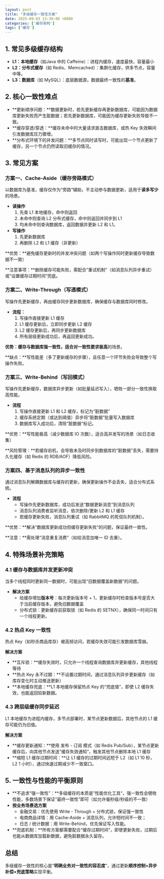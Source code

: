 ```yaml
---
layout: post
title: "多级缓存一致性方案"
date: 2025-09-03 13:39:00 +0800
categories: ['缓存架构']
tags: ['缓存']
---
```


## 1. 常见多级缓存结构

- **L1：本地缓存**（如Java 中的 Caffeine）：进程内缓存，速度最快，容量最小
- **L2：分布式缓存**（如 Redis、Memcached）：集群化缓存，供多节点，容量中等。
- **L3：数据库**（如 MySQL）：底层数据源，数据最终一致性的**基准**。

## 2. 核心一致性难点

- **更新顺序问题：**数据更新时，若先更新缓存再更新数据库，可能因为数据库更新失败而产生脏数据；若先更新数据库，可能因为缓存更新失败导致不一致。
- **缓存穿透/穿透：**缓存未命中时大量请求直击数据库，或热 Key 失效瞬间引发数据库压力骤增。
- **分布式环境下的并发问题：**多节点同时读写时，可能出现一个节点更新了缓存，另一个节点仍然读取旧缓存的情况。

## 3. 常见方案

### 方案一、Cache-Aside（缓存旁路模式）

以数据库为基准，缓存仅作为“旁路”辅助，不主动参与数据更新，适用于**读多写少**的场景。

- **读操作**
    1. 先查 L1 本地缓存，命中则返回
    2. 未命中则查询 L2 分布式缓存，命中则返回并同步到 L1
    3. 均未命中则查询数据库，返回数据并更新 L2 和 L1。
- **写操作**
    1. 先更新数据库
    2. 再删除 L2 和 L1 缓存（非更新）

**优势：**避免缓存更新时的并发冲突问题（如两个写操作同时更新缓存导致数据不一致）

**注意事项：**删除缓存可能失败，需配合”重试机制”（如消息队列异步重试）或“设置缓存过期时间“兜底。

### 方案二、Write-Through（写透模式）

写操作先更新缓存，再由缓存同步更新数据库，确保缓存与数据库同时修改。

- **流程：**
    1. 写操作直接更新 L1 缓存
    2. L1 缓存更新后，立即同步更新 L2 缓存
    3. L2 缓存更新后，再同步更新数据库
    4. 所有层级更新成功后，再返回更新成功。

**优势：**缓存与数据库强一致性，适合对**一致性要求极高**的场景。

**缺点：**写性能差（多了更新缓存的步骤），且任意一个环节失败会导致整个写操作失败。

### 方案三、Write-Behind（写回模式）

写操作先更新缓存，数据库异步更新（如批量延迟写入），牺牲一部分一致性换取高性能。

- **流程**
    1. 写操作直接更新 L1 和 L2 缓存，标记为“脏数据”
    2. 缓存系统定期（或达到阈值）异步将“脏数据”批量写入数据库
    3. 数据库写入成功后，清除”脏数据“标记。

**优势：**写性能极高（减少数据库 IO 次数），适合高并发写的场景（如日志收集）

**风险管理：**若缓存宕机，会导致未及时同步到数据库的“脏数据”丢失，需要持久化缓存（如 Redis 的 RDB/AOF）降低风险。

### 方案四、基于消息队列的异步一致性

通过消息队列解耦数据库与缓存的更新，确保更新操作不会丢失，适合分布式系统。

- **流程**
    - 写操作先更新数据库，成功后发送“数据更新消息”到消息队列
    - 消息队列消费者监听消息，依次删除/更新 L2 和 L1 缓存
    - 若缓存更新失败，消息队列重试（如 RabbitMQ 的死信队列机制）。

**优势：**解决“数据库更新成功但缓存更新失败“的问题，保证最终一致性。

**注意：**需处理“消息重复消费”（如给消息加唯一 ID 去重）。

## 4. 特殊场景补充策略

### 4.1 缓存与数据库并发更新冲突

当多个线程同时更新同一数据时，可能出现“旧数据覆盖新数据”的问题。

- **解决方案**
    - 给缓存增加**版本号**：每次更新版本号 + 1，更新缓存时检查版本号是否大于当前缓存版本，避免旧数据覆盖
    - 分布式锁：更新缓存前获取锁（如 Redis 的 SETNX），确保同一时间只有一个线程更新。

### 4.2 热点 Key 一致性

热点 Key（如秒杀商品库存）被高频访问，若缓存失效可能引发数据库雪崩。

**解决方案**

- **互斥锁：**缓存失效时，只允许一个线程查询数据库并更新缓存，其他线程等待
- **热点 Key 永不过期：**不设置过期时间，通过消息队列异步更新缓存（如库存变化时主动推送更新）
- **本地缓存兜底：**L1 本地缓存保留热点 Key 的“兜底值”，即使 L2 缓存失效，也能返回较新数据。

### 4.3 跨层级缓存同步延迟

L1 本地缓存为进程内缓存，多节点部署时，某节点更新数据后，其他节点的 L1 缓存可能仍为旧值。

**解决方案**

- **缓存更新通知：**使用 发布 - 订阅 模式（如 Redis Pub/Sub），某节点更新缓存后，向其他节点发送“缓存失效通知“，触发其他节点删除本地 L1 缓存
- **缩短 L1 缓存过期时间：**让 L1 缓存的过期时间远短于 L2（如 L1 10 秒，L2 1 小时），通过快速过期减少不一致窗口。

## 5. 一致性与性能的平衡原则

- **不追求“强一致性”：**多级缓存的本质是”性能优化工具“，强一致性会牺牲性能，多数场景下保证“最终一致性”即可（如允许毫秒级/秒级的不一致）
- **按业务场景选方案**
    - 金融交易：优先使用 Write - Through + 分布式锁，保证强一致性
    - 电商商品详情：用 Cache-Aside  + 消息队列，允许短时间不一致；
    - 日志 /  统计数据：用 Write-Behind，优先保证写入性能。
- **兜底机制：**所有方案都需要配合“缓存过期时间”，即使更新失败，过期后也能从数据库加载新数据，避免脏数据永久留存。

## 总结

多级缓存一致性的核心是“**明确业务对一致性的容忍度**”，通过更新**顺序控制+异步补偿+兜底策略**实现平衡。